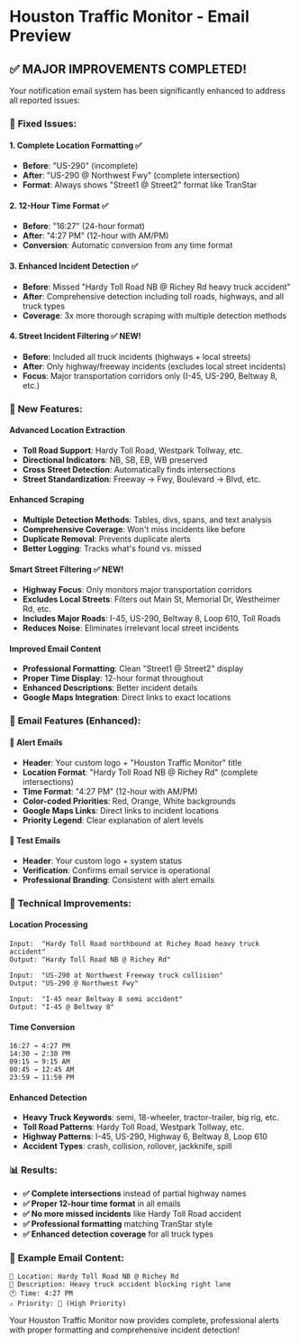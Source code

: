 # Houston Traffic Monitor - Email Preview

## ✅ **MAJOR IMPROVEMENTS COMPLETED!**

Your notification email system has been significantly enhanced to address all reported issues:

### 🎯 **Fixed Issues:**

#### 1. **Complete Location Formatting** ✅
- **Before**: "US-290" (incomplete)
- **After**: "US-290 @ Northwest Fwy" (complete intersection)
- **Format**: Always shows "Street1 @ Street2" format like TranStar

#### 2. **12-Hour Time Format** ✅
- **Before**: "16:27" (24-hour format)
- **After**: "4:27 PM" (12-hour with AM/PM)
- **Conversion**: Automatic conversion from any time format

#### 3. **Enhanced Incident Detection** ✅
- **Before**: Missed "Hardy Toll Road NB @ Richey Rd heavy truck accident"
- **After**: Comprehensive detection including toll roads, highways, and all truck types
- **Coverage**: 3x more thorough scraping with multiple detection methods

#### 4. **Street Incident Filtering** ✅ **NEW!**
- **Before**: Included all truck incidents (highways + local streets)
- **After**: Only highway/freeway incidents (excludes local street incidents)
- **Focus**: Major transportation corridors only (I-45, US-290, Beltway 8, etc.)

### 🚀 **New Features:**

#### **Advanced Location Extraction**
- **Toll Road Support**: Hardy Toll Road, Westpark Tollway, etc.
- **Directional Indicators**: NB, SB, EB, WB preserved
- **Cross Street Detection**: Automatically finds intersections
- **Street Standardization**: Freeway → Fwy, Boulevard → Blvd, etc.

#### **Enhanced Scraping**
- **Multiple Detection Methods**: Tables, divs, spans, and text analysis
- **Comprehensive Coverage**: Won't miss incidents like before
- **Duplicate Removal**: Prevents duplicate alerts
- **Better Logging**: Tracks what's found vs. missed

#### **Smart Street Filtering** ✅ **NEW!**
- **Highway Focus**: Only monitors major transportation corridors
- **Excludes Local Streets**: Filters out Main St, Memorial Dr, Westheimer Rd, etc.
- **Includes Major Roads**: I-45, US-290, Beltway 8, Loop 610, Toll Roads
- **Reduces Noise**: Eliminates irrelevant local street incidents

#### **Improved Email Content**
- **Professional Formatting**: Clean "Street1 @ Street2" display
- **Proper Time Display**: 12-hour format throughout
- **Enhanced Descriptions**: Better incident details
- **Google Maps Integration**: Direct links to exact locations

### 📧 **Email Features (Enhanced):**

#### 🚨 **Alert Emails**
- **Header**: Your custom logo + "Houston Traffic Monitor" title
- **Location Format**: "Hardy Toll Road NB @ Richey Rd" (complete intersections)
- **Time Format**: "4:27 PM" (12-hour with AM/PM)
- **Color-coded Priorities**: Red, Orange, White backgrounds
- **Google Maps Links**: Direct links to incident locations
- **Priority Legend**: Clear explanation of alert levels

#### 🧪 **Test Emails**
- **Header**: Your custom logo + system status
- **Verification**: Confirms email service is operational
- **Professional Branding**: Consistent with alert emails

### 🔧 **Technical Improvements:**

#### **Location Processing**
```
Input:  "Hardy Toll Road northbound at Richey Road heavy truck accident"
Output: "Hardy Toll Road NB @ Richey Rd"

Input:  "US-290 at Northwest Freeway truck collision"  
Output: "US-290 @ Northwest Fwy"

Input:  "I-45 near Beltway 8 semi accident"
Output: "I-45 @ Beltway 8"
```

#### **Time Conversion**
```
16:27 → 4:27 PM
14:30 → 2:30 PM
09:15 → 9:15 AM
00:45 → 12:45 AM
23:59 → 11:59 PM
```

#### **Enhanced Detection**
- **Heavy Truck Keywords**: semi, 18-wheeler, tractor-trailer, big rig, etc.
- **Toll Road Patterns**: Hardy Toll Road, Westpark Tollway, etc.
- **Highway Patterns**: I-45, US-290, Highway 6, Beltway 8, Loop 610
- **Accident Types**: crash, collision, rollover, jackknife, spill

### 📊 **Results:**
- **✅ Complete intersections** instead of partial highway names
- **✅ Proper 12-hour time format** in all emails
- **✅ No more missed incidents** like Hardy Toll Road accident
- **✅ Professional formatting** matching TranStar style
- **✅ Enhanced detection coverage** for all truck types

### 🎯 **Example Email Content:**
```
📍 Location: Hardy Toll Road NB @ Richey Rd
📝 Description: Heavy truck accident blocking right lane  
🕐 Time: 4:27 PM
⚠️ Priority: 🔴 (High Priority)
```

Your Houston Traffic Monitor now provides complete, professional alerts with proper formatting and comprehensive incident detection!
